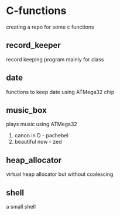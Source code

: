 C-functions
===========

creating a repo for some c functions

## record_keeper
record keeping program mainly for class

## date
functions to keep date using ATMega32 chip

## music_box
plays music using ATMega32
1. canon in D - pachebel
2. beautiful now - zed

## heap_allocator
virtual heap allocator but without coalescing

## shell
a small shell
